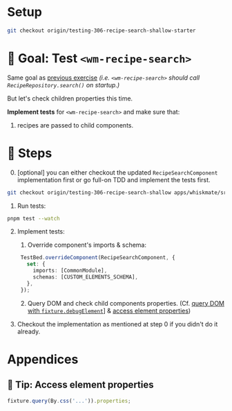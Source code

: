 # Setup

```sh
git checkout origin/testing-306-recipe-search-shallow-starter
```

# 🎯 Goal: Test `<wm-recipe-search>`

Same goal as [previous exercise](302-recipe-search-integration.md) _(i.e. `<wm-recipe-search>` should call `RecipeRepository.search()` on startup.)_

But let's check children properties this time.

**Implement tests** for `<wm-recipe-search>` and make sure that:

1. recipes are passed to child components.

# 📝 Steps

0. [optional] you can either checkout the updated `RecipeSearchComponent` implementation first or go full-on TDD and implement the tests first.
```sh
git checkout origin/testing-306-recipe-search-shallow apps/whiskmate/src/app/recipe/recipe-search.component.ts
```

1. Run tests:

```sh
pnpm test --watch
```

2. Implement tests:

   1. Override component's imports & schema:

   ```ts
    TestBed.overrideComponent(RecipeSearchComponent, {
      set: {
        imports: [CommonModule],
        schemas: [CUSTOM_ELEMENTS_SCHEMA],
      },
    });
   ```

   2. Query DOM and check child components properties. (Cf. [query DOM with `fixture.debugElement`](04-recipe-search-integration.md#-tip-query-dom-with-fixturedebugelement)] & [access element properties](#-tip-access-element-properties))

3. Checkout the implementation as mentioned at step 0 if you didn't do it already.

# Appendices

## 🎁 Tip: Access element properties

```ts
fixture.query(By.css('...')).properties;
```
